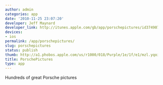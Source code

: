 ```yaml
---
author: admin
categories: app
date: '2010-11-25 23:07:20'
developer: Jeff Maynard
developer_link: http://itunes.apple.com/gb/app/porschepictures/id374907155?mt=8
devices: 
- ios
permalink: /app/porschepictures/
slug: porschepictures
status: publish
thumb: http://a1.phobos.apple.com/us/r1000/018/Purple/1e/1f/e1/mzl.yqoipjvz.175x175-75.jpg
title: PorschePictures
type: app
---
```


Hundreds of great Porsche pictures